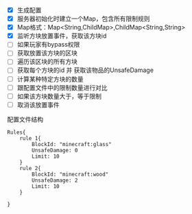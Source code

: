 * [x] 生成配置
* [x] 服务器初始化时建立一个Map，包含所有限制规则
* [x] Map格式：Map<String,ChildMap>,ChildMap<String,String>
* [x] 监听方块放置事件，获取该方块id
* [ ] 如果玩家有bypass权限
* [ ] 获取放置该方块的区块
* [ ] 遍历该区块的所有方块
* [ ] 获取每个方块的id 并 获取该物品的UnsafeDamage
* [ ] 计算某种特定方块的数量
* [ ] 跟配置文件中的限制数量进行对比
* [ ] 如果该方块数量大于，等于限制
* [ ] 取消该放置事件

配置文件结构

    Rules{
        rule 1{
            BlockId: "minecraft:glass"
            UnsafeDamage: 0
            Limit: 10         
        }
        rule 2{
            BlockId: "minecraft:wood"
            UnsafeDamage: 2
            Limit: 10         
        }        

    }

